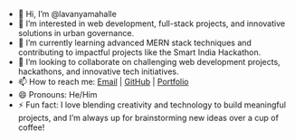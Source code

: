 - 👋 Hi, I’m @lavanyamahalle
- 👀 I’m interested in web development, full-stack projects, and innovative solutions in urban governance.
- 🌱 I’m currently learning advanced MERN stack techniques and contributing to impactful projects like the Smart India Hackathon.
- 💞️ I’m looking to collaborate on challenging web development projects, hackathons, and innovative tech initiatives.
- 📫 How to reach me: [Email](mailto:lavanyamahalle2004@gmail.com) | [GitHub](https://github.com/lavanyamahalle) | [Portfolio](https://66c64317466d4771481e3344--chic-lamington-ce6869.netlify.app/)
- 😄 Pronouns: He/Him
- ⚡ Fun fact: I love blending creativity and technology to build meaningful projects, and I’m always up for brainstorming new ideas over a cup of coffee!
